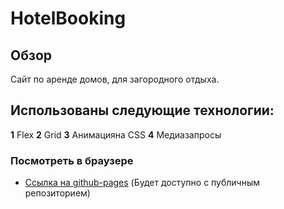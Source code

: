 # HotelBooking

## Обзор

Сайт по аренде домов, для загородного отдыха.

## Использованы следующие технологии:

**1** Flex
**2** Grid
**3** Анимацияна CSS
**4** Медиазапросы

### Посмотреть в браузере

- [Ссылка на github-pages](https://ArinaGlad.github.io/HotelBooking/)
  (Будет доступно с публичным репозиторием)
